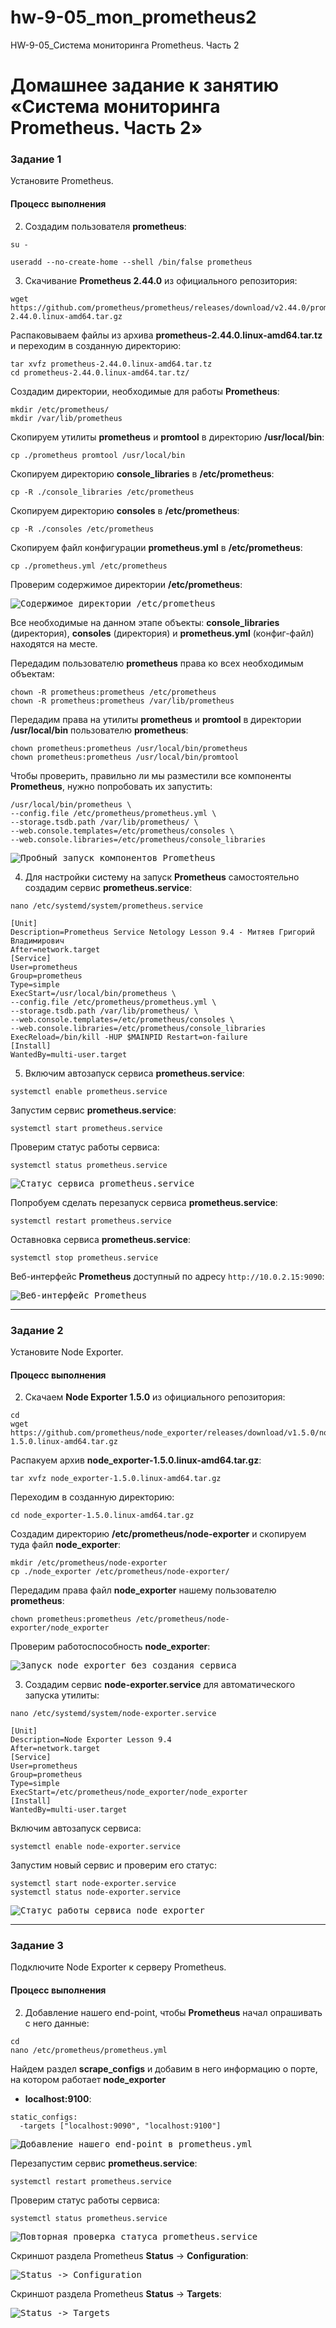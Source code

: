 # hw-9-05_mon_prometheus2
HW-9-05_Система мониторинга Prometheus. Часть 2

# Домашнее задание к занятию «Система мониторинга Prometheus. Часть 2»

### Задание 1

Установите Prometheus.

#### Процесс выполнения

2. Создадим пользователя **prometheus**:
```
su -
```
```
useradd --no-create-home --shell /bin/false prometheus
```
3. Скачивание **Prometheus 2.44.0** из официального репозитория: 
```
wget https://github.com/prometheus/prometheus/releases/download/v2.44.0/prometheus-2.44.0.linux-amd64.tar.gz
```
Распаковываем файлы из архива **prometheus-2.44.0.linux-amd64.tar.tz** и переходим в созданную директорию:
```
tar xvfz prometheus-2.44.0.linux-amd64.tar.tz
cd prometheus-2.44.0.linux-amd64.tar.tz/
```
Создадим директории, необходимые для работы **Prometheus**:
```
mkdir /etc/prometheus/
mkdir /var/lib/prometheus
```
Скопируем утилиты **prometheus** и **promtool** в директорию **/usr/local/bin**:
```
cp ./prometheus promtool /usr/local/bin
```
Скопируем директорию **console_libraries** в **/etc/prometheus**:
```
cp -R ./console_libraries /etc/prometheus
```
Скопируем директорию **consoles** в **/etc/prometheus**:
```
cp -R ./consoles /etc/prometheus
```
Скопируем файл конфигурации **prometheus.yml** в **/etc/prometheus**:
```
cp ./prometheus.yml /etc/prometheus
```
Проверим содержимое директории **/etc/prometheus**:

<kbd>![Содержимое директории /etc/prometheus](img/etc_prometheus_contents.png)</kbd>

Все необходимые на данном этапе объекты: **console_libraries** (директория), **consoles** (директория)
и **prometheus.yml** (конфиг-файл) находятся на месте.

Передадим пользователю **prometheus** права ко всех необходимым объектам:
```
chown -R prometheus:prometheus /etc/prometheus 
chown -R prometheus:prometheus /var/lib/prometheus
```
Передадим права на утилиты **prometheus** и **promtool** в директории **/usr/local/bin** пользователю
**prometheus**:
```
chown prometheus:prometheus /usr/local/bin/prometheus
chown prometheus:prometheus /usr/local/bin/promtool
```
Чтобы проверить, правильно ли мы разместили все компоненты **Prometheus**, нужно попробовать их запустить:
```
/usr/local/bin/prometheus \
--config.file /etc/prometheus/prometheus.yml \
--storage.tsdb.path /var/lib/prometheus/ \
--web.console.templates=/etc/prometheus/consoles \
--web.console.libraries=/etc/prometheus/console_libraries
```
<kbd>![Пробный запуск компонентов Prometheus](img/prometheus_initial_start.png)</kbd>

4. Для настройки систему на запуск **Prometheus** самостоятельно создадим сервис **prometheus.service**:

```
nano /etc/systemd/system/prometheus.service
```
```
[Unit]
Description=Prometheus Service Netology Lesson 9.4 - Митяев Григорий Владимирович
After=network.target
[Service]
User=prometheus
Group=prometheus
Type=simple
ExecStart=/usr/local/bin/prometheus \
--config.file /etc/prometheus/prometheus.yml \
--storage.tsdb.path /var/lib/prometheus/ \
--web.console.templates=/etc/prometheus/consoles \
--web.console.libraries=/etc/prometheus/console_libraries
ExecReload=/bin/kill -HUP $MAINPID Restart=on-failure
[Install]
WantedBy=multi-user.target
```
5. Включим автозапуск сервиса **prometheus.service**:
```
systemctl enable prometheus.service
```
Запустим сервис **prometheus.service**:
```
systemctl start prometheus.service
```
Проверим статус работы сервиса:
```
systemctl status prometheus.service
```
<kbd>![Статус сервиса prometheus.service](img/prometheus_service_status.png)</kbd>

Попробуем сделать перезапуск сервиса **prometheus.service**:
```
systemctl restart prometheus.service
```
Оставновка сервиса **prometheus.service**:
```
systemctl stop prometheus.service
```
Веб-интерфейс **Prometheus** доступный по адресу `http://10.0.2.15:9090`:

<kbd>![Веб-интерфейс Prometheus](img/prometheus_web_interface.png)</kbd>

---

### Задание 2

Установите Node Exporter.

#### Процесс выполнения

2. Скачаем **Node Exporter 1.5.0** из официального репозитория:

```
cd
wget https://github.com/prometheus/node_exporter/releases/download/v1.5.0/node_exporter-1.5.0.linux-amd64.tar.gz
```
Распакуем архив **node_exporter-1.5.0.linux-amd64.tar.gz**:
```
tar xvfz node_exporter-1.5.0.linux-amd64.tar.gz
```
Переходим в созданную директорию:
```
cd node_exporter-1.5.0.linux-amd64.tar.gz
```
Создадим директорию **/etc/prometheus/node-exporter** и скопируем туда файл **node_exporter**:
```
mkdir /etc/prometheus/node-exporter
cp ./node_exporter /etc/prometheus/node-exporter/
```
Передадим права файл **node_exporter** нашему пользователю **prometheus**:
```
chown prometheus:prometheus /etc/prometheus/node-exporter/node_exporter
```
Проверим работоспособность **node_exporter**:

<kbd>![Запуск node_exporter без создания сервиса](img/node_exporter_manual_start.png)</kbd>

3. Создадим сервис **node-exporter.service** для автоматического запуска утилиты:
```
nano /etc/systemd/system/node-exporter.service
```
```
[Unit]
Description=Node Exporter Lesson 9.4
After=network.target
[Service]
User=prometheus
Group=prometheus
Type=simple
ExecStart=/etc/prometheus/node_exporter/node_exporter
[Install]
WantedBy=multi-user.target
```
Включим автозапуск сервиса:
```
systemctl enable node-exporter.service
```
Запустим новый сервис и проверим его статус:
```
systemctl start node-exporter.service
systemctl status node-exporter.service
```
<kbd>![Статус работы сервиса node_exporter](img/node_exporter_service_status.png)</kbd>

---

### Задание 3

Подключите Node Exporter к серверу Prometheus.

#### Процесс выполнения
2. Добавление нашего end-point, чтобы **Prometheus** начал опрашивать с него данные:
```
cd
nano /etc/prometheus/prometheus.yml
```
Найдем раздел **scrape_configs** и добавим в него информацию о порте, на котором работает **node_exporter**
- **localhost:9100**:

```
static_configs:
  -targets ["localhost:9090", "localhost:9100"]
```
<kbd>![Добавление нашего end-point в prometheus.yml](img/scrape_configs_updated.png)</kbd>

Перезапустим сервис **prometheus.service**:
```
systemctl restart prometheus.service
```
Проверим статус работы сервиса:
```
systemctl status prometheus.service
```
<kbd>![Повторная проверка статуса prometheus.service](img/prometheus_service_status_1.png)</kbd>

Скриншот раздела Prometheus **Status** -> **Configuration**:

<kbd>![Status -> Configuration](img/prometheus_status_configuration.png)</kbd>

Скриншот раздела Prometheus **Status** -> **Targets**:

<kbd>![Status -> Targets](img/prometheus_status_targets.png)</kbd>
